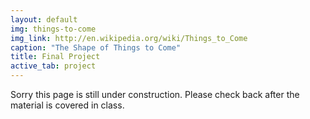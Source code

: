 ```yaml
---
layout: default
img: things-to-come
img_link: http://en.wikipedia.org/wiki/Things_to_Come
caption: "The Shape of Things to Come"
title: Final Project
active_tab: project
---
```


Sorry this page is still under construction. Please check back after the material is covered in class.

